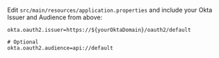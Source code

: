Edit `src/main/resources/application.properties` and include your Okta Issuer and Audience from above:

```properties
okta.oauth2.issuer=https://${yourOktaDomain}/oauth2/default

# Optional
okta.oauth2.audience=api://default
```
